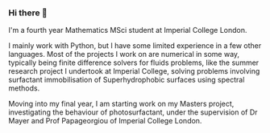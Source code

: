 ### Hi there 👋

I'm a fourth year Mathematics MSci student at Imperial College London.

I mainly work with Python, but I have some limited experience in a few other languages.
Most of the projects I work on are numerical in some way, typically being finite difference solvers for fluids problems, like the summer research project I undertook at Imperial College, solving problems involving surfactant immobilisation of Superhydrophobic surfaces using spectral methods.

Moving into my final year, I am starting work on my Masters project, investigating the behaviour of photosurfactant, under the supervision of Dr Mayer and Prof Papageorgiou of Imperial College London.
